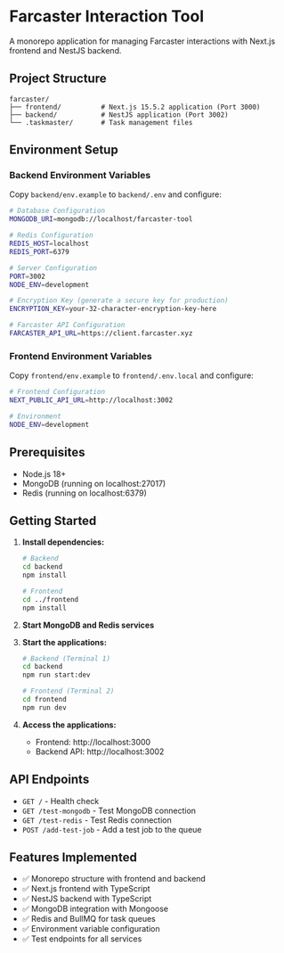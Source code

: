 # Farcaster Interaction Tool

A monorepo application for managing Farcaster interactions with Next.js frontend and NestJS backend.

## Project Structure

```
farcaster/
├── frontend/          # Next.js 15.5.2 application (Port 3000)
├── backend/           # NestJS application (Port 3002)
└── .taskmaster/       # Task management files
```

## Environment Setup

### Backend Environment Variables

Copy `backend/env.example` to `backend/.env` and configure:

```bash
# Database Configuration
MONGODB_URI=mongodb://localhost/farcaster-tool

# Redis Configuration
REDIS_HOST=localhost
REDIS_PORT=6379

# Server Configuration
PORT=3002
NODE_ENV=development

# Encryption Key (generate a secure key for production)
ENCRYPTION_KEY=your-32-character-encryption-key-here

# Farcaster API Configuration
FARCASTER_API_URL=https://client.farcaster.xyz
```

### Frontend Environment Variables

Copy `frontend/env.example` to `frontend/.env.local` and configure:

```bash
# Frontend Configuration
NEXT_PUBLIC_API_URL=http://localhost:3002

# Environment
NODE_ENV=development
```

## Prerequisites

- Node.js 18+ 
- MongoDB (running on localhost:27017)
- Redis (running on localhost:6379)

## Getting Started

1. **Install dependencies:**
   ```bash
   # Backend
   cd backend
   npm install
   
   # Frontend
   cd ../frontend
   npm install
   ```

2. **Start MongoDB and Redis services**

3. **Start the applications:**
   ```bash
   # Backend (Terminal 1)
   cd backend
   npm run start:dev
   
   # Frontend (Terminal 2)
   cd frontend
   npm run dev
   ```

4. **Access the applications:**
   - Frontend: http://localhost:3000
   - Backend API: http://localhost:3002

## API Endpoints

- `GET /` - Health check
- `GET /test-mongodb` - Test MongoDB connection
- `GET /test-redis` - Test Redis connection
- `POST /add-test-job` - Add a test job to the queue

## Features Implemented

- ✅ Monorepo structure with frontend and backend
- ✅ Next.js frontend with TypeScript
- ✅ NestJS backend with TypeScript
- ✅ MongoDB integration with Mongoose
- ✅ Redis and BullMQ for task queues
- ✅ Environment variable configuration
- ✅ Test endpoints for all services
